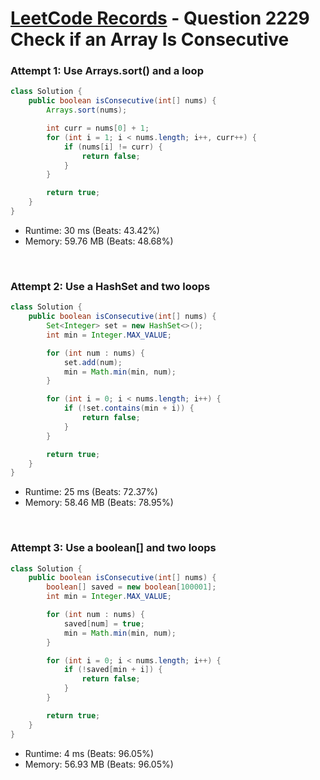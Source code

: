 # [LeetCode Records](../../README.md) - Question 2229 Check if an Array Is Consecutive

### Attempt 1: Use Arrays.sort() and a loop
```java
class Solution {
    public boolean isConsecutive(int[] nums) {
        Arrays.sort(nums);

        int curr = nums[0] + 1;
        for (int i = 1; i < nums.length; i++, curr++) {
            if (nums[i] != curr) {
                return false;
            }
        }

        return true;
    }
}
```
- Runtime: 30 ms (Beats: 43.42%)
- Memory: 59.76 MB (Beats: 48.68%)

<br>

### Attempt 2: Use a HashSet and two loops
```java
class Solution {
    public boolean isConsecutive(int[] nums) {
        Set<Integer> set = new HashSet<>();
        int min = Integer.MAX_VALUE;

        for (int num : nums) {
            set.add(num);
            min = Math.min(min, num);
        }

        for (int i = 0; i < nums.length; i++) {
            if (!set.contains(min + i)) {
                return false;
            }
        }

        return true;
    }
}
```
- Runtime: 25 ms (Beats: 72.37%)
- Memory: 58.46 MB (Beats: 78.95%)

<br>

### Attempt 3: Use a boolean[] and two loops
```java
class Solution {
    public boolean isConsecutive(int[] nums) {
        boolean[] saved = new boolean[100001];
        int min = Integer.MAX_VALUE;

        for (int num : nums) {
            saved[num] = true;
            min = Math.min(min, num);
        }

        for (int i = 0; i < nums.length; i++) {
            if (!saved[min + i]) {
                return false;
            }
        }

        return true;
    }
}
```
- Runtime: 4 ms (Beats: 96.05%)
- Memory: 56.93 MB (Beats: 96.05%)

<br>
